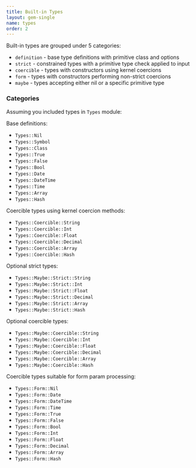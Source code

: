 ```yaml
---
title: Built-in Types
layout: gem-single
name: types
order: 2
---
```


Built-in types are grouped under 5 categories:

- `definition` - base type definitions with primitive class and options
- `strict` - constrained types with a primitive type check applied to input
- `coercible` - types with constructors using kernel coercions
- `form` - types with constructors performing non-strict coercions
- `maybe` - types accepting either nil or a specific primitive type

### Categories

Assuming you included types in `Types` module:

Base definitions:

- `Types::Nil`
- `Types::Symbol`
- `Types::Class`
- `Types::True`
- `Types::False`
- `Types::Bool`
- `Types::Date`
- `Types::DateTime`
- `Types::Time`
- `Types::Array`
- `Types::Hash`

Coercible types using kernel coercion methods:

- `Types::Coercible::String`
- `Types::Coercible::Int`
- `Types::Coercible::Float`
- `Types::Coercible::Decimal`
- `Types::Coercible::Array`
- `Types::Coercible::Hash`

Optional strict types:

- `Types::Maybe::Strict::String`
- `Types::Maybe::Strict::Int`
- `Types::Maybe::Strict::Float`
- `Types::Maybe::Strict::Decimal`
- `Types::Maybe::Strict::Array`
- `Types::Maybe::Strict::Hash`

Optional coercible types:

- `Types::Maybe::Coercible::String`
- `Types::Maybe::Coercible::Int`
- `Types::Maybe::Coercible::Float`
- `Types::Maybe::Coercible::Decimal`
- `Types::Maybe::Coercible::Array`
- `Types::Maybe::Coercible::Hash`

Coercible types suitable for form param processing:

- `Types::Form::Nil`
- `Types::Form::Date`
- `Types::Form::DateTime`
- `Types::Form::Time`
- `Types::Form::True`
- `Types::Form::False`
- `Types::Form::Bool`
- `Types::Form::Int`
- `Types::Form::Float`
- `Types::Form::Decimal`
- `Types::Form::Array`
- `Types::Form::Hash`
